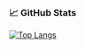 <!--
[![ Schmuckstuck Github banner](./profile1.jpg)]
-->

### 📈 GitHub Stats
[![Top Langs](https://github-readme-stats.vercel.app/api/top-langs/?username=Schmuckstuck)](https://github.com/Schmuckstuck/github-readme-stats)
